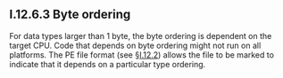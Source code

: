 ## I.12.6.3 Byte ordering

For data types larger than 1 byte, the byte ordering is dependent on the target CPU. Code that depends on byte ordering might not run on all platforms. The PE file format (see §[I.12.2](i.12.2-module-information.md)) allows the file to be marked to indicate that it depends on a particular type ordering.
